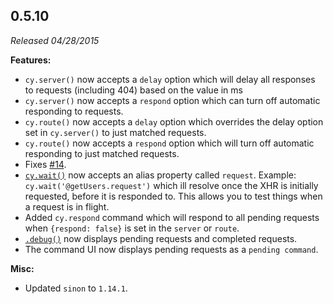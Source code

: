 ## 0.5.10

_Released 04/28/2015_

**Features:**

- `cy.server()` now accepts a `delay` option which will delay all responses to
  requests (including 404) based on the value in ms
- `cy.server()` now accepts a `respond` option which can turn off automatic
  responding to requests.
- `cy.route()` now accepts a `delay` option which overrides the delay option set
  in `cy.server()` to just matched requests.
- `cy.route()` now accepts a `respond` option which will turn off automatic
  responding to just matched requests.
- Fixes [#14](https://github.com/cypress-io/cypress/issues/14).
- [`cy.wait()`](/api/commands/wait) now accepts an alias property called
  `request`. Example: `cy.wait('@getUsers.request')` which ill resolve once the
  XHR is initially requested, before it is responded to. This allows you to test
  things when a request is in flight.
- Added `cy.respond` command which will respond to all pending requests when
  `{respond: false}` is set in the `server` or `route`.
- [`.debug()`](/api/commands/debug) now displays pending requests and completed
  requests.
- The command UI now displays pending requests as a `pending command`.

**Misc:**

- Updated `sinon` to `1.14.1`.
